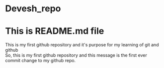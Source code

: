 # Devesh_repo
<h1>This is README.md file</h1>
This is my first github repository and it's purpose for my learning of git and github
<br>
So, this is my first github repository and this message is the first ever commit change to my github repo.
